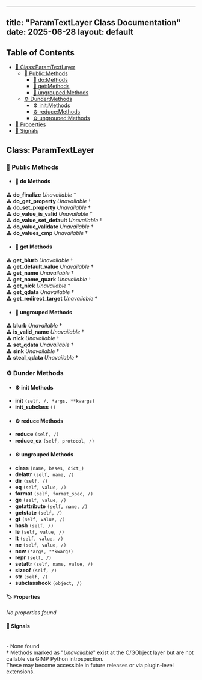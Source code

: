 <!-- Formatted by A³BS formatter.py -->
<!-- Generated by A³BS document.py -->
---
title: "ParamTextLayer Class Documentation"
date: 2025-06-28
layout: default
---

## Table of Contents
- [🔧 Class:ParamTextLayer](#class-paramtextlayer)
  - [ 🔹 Public:Methods](#public-methods)
    - [ 🔹 do:Methods](#do-methods)
    - [ 🔹 get:Methods](#get-methods)
    - [ 🔹 ungrouped:Methods](#ungrouped-methods)
  - [ ⚙ Dunder:Methods](#dunder-methods)
    - [ ⚙ init:Methods](#init-methods)
    - [ ⚙ reduce:Methods](#reduce-methods)
    - [ ⚙ ungrouped:Methods](#ungrouped-methods)
- [🔧 Properties](#properties-)
- [🔧 Signals](#signals-)
## Class: ParamTextLayer
### 🔹 Public Methods
<a name="public-methods"></a>
- #### 🔹 do Methods
<a name="do-methods"></a>
⚠️ **do_finalize** _Unavailable_ †<br>
⚠️ **do_get_property** _Unavailable_ †<br>
⚠️ **do_set_property** _Unavailable_ †<br>
⚠️ **do_value_is_valid** _Unavailable_ †<br>
⚠️ **do_value_set_default** _Unavailable_ †<br>
⚠️ **do_value_validate** _Unavailable_ †<br>
⚠️ **do_values_cmp** _Unavailable_ †<br>
- #### 🔹 get Methods
<a name="get-methods"></a>
⚠️ **get_blurb** _Unavailable_ †<br>
⚠️ **get_default_value** _Unavailable_ †<br>
⚠️ **get_name** _Unavailable_ †<br>
⚠️ **get_name_quark** _Unavailable_ †<br>
⚠️ **get_nick** _Unavailable_ †<br>
⚠️ **get_qdata** _Unavailable_ †<br>
⚠️ **get_redirect_target** _Unavailable_ †<br>
- #### 🔹 ungrouped Methods
<a name="ungrouped-methods"></a>
⚠️ **blurb** _Unavailable_ †<br>
⚠️ **is_valid_name** _Unavailable_ †<br>
⚠️ **nick** _Unavailable_ †<br>
⚠️ **set_qdata** _Unavailable_ †<br>
⚠️ **sink** _Unavailable_ †<br>
⚠️ **steal_qdata** _Unavailable_ †<br>
### ⚙ Dunder Methods
<a name="dunder-methods"></a>
- #### ⚙ init Methods
<a name="init-methods"></a>
  - **__init__** `(self, /, *args, **kwargs)`<br>
  - **__init_subclass__** `()`<br>
- #### ⚙ reduce Methods
<a name="reduce-methods"></a>
  - **__reduce__** `(self, /)`<br>
  - **__reduce_ex__** `(self, protocol, /)`<br>
- #### ⚙ ungrouped Methods
<a name="ungrouped-methods"></a>
  - **__class__** `(name, bases, dict_)`<br>
  - **__delattr__** `(self, name, /)`<br>
  - **__dir__** `(self, /)`<br>
  - **__eq__** `(self, value, /)`<br>
  - **__format__** `(self, format_spec, /)`<br>
  - **__ge__** `(self, value, /)`<br>
  - **__getattribute__** `(self, name, /)`<br>
  - **__getstate__** `(self, /)`<br>
  - **__gt__** `(self, value, /)`<br>
  - **__hash__** `(self, /)`<br>
  - **__le__** `(self, value, /)`<br>
  - **__lt__** `(self, value, /)`<br>
  - **__ne__** `(self, value, /)`<br>
  - **__new__** `(*args, **kwargs)`<br>
  - **__repr__** `(self, /)`<br>
  - **__setattr__** `(self, name, value, /)`<br>
  - **__sizeof__** `(self, /)`<br>
  - **__str__** `(self, /)`<br>
  - **__subclasshook__** `(object, /)`<br>
#### 🏷️ Properties
<a name="properties-"></a>
_No properties found_
<br>
#### 📣 Signals
<a name="signals-"></a>
<br>- None found
<br>† Methods marked as "_Unavailable_" exist at the C/GObject layer but are not callable via GIMP Python introspection.  
These may become accessible in future releases or via plugin-level extensions.